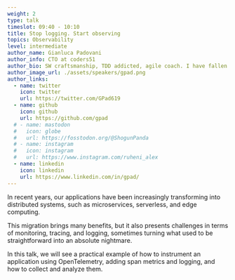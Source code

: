 ```yaml
---
weight: 2
type: talk
timeslot: 09:40 - 10:10
title: Stop logging. Start observing
topics: Observability
level: intermediate
author_name: Gianluca Padovani
author_info: CTO at coders51
author_bio: SW craftsmanship, TDD addicted, agile coach. I have fallen in love with FP in particular Elixir/Erlang. I like Ruby, NodeJs and C++. CTO @coders51
author_image_url: ./assets/speakers/gpad.png
author_links: 
  - name: twitter
    icon: twitter
    url: https://twitter.com/GPad619
  - name: github
    icon: github
    url: https://github.com/gpad
  # - name: mastodon
  #   icon: globe
  #   url: https://fosstodon.org/@ShogunPanda
  # - name: instagram
  #   icon: instagram
  #   url: https://www.instagram.com/ruheni_alex
  - name: linkedin
    icon: linkedin
    url: https://www.linkedin.com/in/gpad/
---
```


In recent years, our applications have been increasingly transforming into distributed systems, such as microservices, serverless, and edge computing.

This migration brings many benefits, but it also presents challenges in terms of monitoring, tracing, and logging, sometimes turning what used to be straightforward into an absolute nightmare.

In this talk, we will see a practical example of how to instrument an application using OpenTelemetry, adding span metrics and logging, and how to collect and analyze them.
